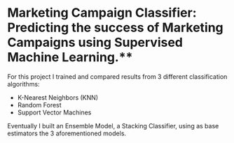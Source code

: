 # Marketing Campaign Classifier: Predicting the success of Marketing Campaigns using Supervised Machine Learning.**
For this project I trained and compared results from 3 different classification algorithms:
- K-Nearest Neighbors (KNN)
- Random Forest
- Support Vector Machines

Eventually I built an Ensemble Model, a Stacking Classifier, using as base estimators the 3 aforementioned models.
